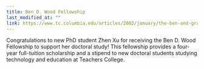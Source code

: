 ```yaml
---
title: Ben D. Wood Fellowship
last_modified_at: ""
link: https://www.tc.columbia.edu/articles/2002/january/the-ben-and-grace-wood-legacy/
---
```


Congratulations to new PhD student Zhen Xu for receiving the Ben D. Wood Fellowship to support her doctoral study! This fellowship provides a four-year full-tuition scholarship and a stipend to new doctoral students studying technology and education at Teachers College.